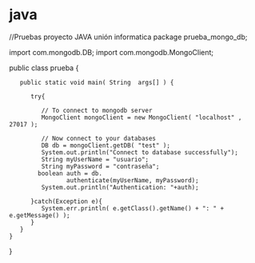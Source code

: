 # java
//Pruebas proyecto JAVA unión informatica
package prueba_mongo_db;

import com.mongodb.DB;
import com.mongodb.MongoClient;

public class prueba {
	


	   public static void main( String  args[] ) {
		
	      try{
			
	         // To connect to mongodb server
	         MongoClient mongoClient = new MongoClient( "localhost" , 27017 );
				
	         // Now connect to your databases
	         DB db = mongoClient.getDB( "test" );
	         System.out.println("Connect to database successfully");
	         String myUserName = "usuario";
	         String myPassword = "contraseña";
       		boolean auth = db.
					authenticate(myUserName, myPassword);
	         System.out.println("Authentication: "+auth);
				
	      }catch(Exception e){
	         System.err.println( e.getClass().getName() + ": " + e.getMessage() );
	      }
 	   }
	}

	
}
